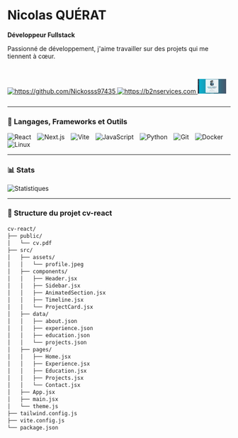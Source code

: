 # Nicolas QUÉRAT
**Développeur Fullstack**

Passionné de développement, j'aime travailler sur des projets qui me tiennent à cœur.

<p align="left">
    <a href="https://github.com/Nickosss97435">
        <img alt="https://github.com/Nickosss97435" title="https://github.com/Nickosss97435" src="https://cdn.jsdelivr.net/gh/devicons/devicon/icons/github/github-original.svg" width="64"/>
    </a>
    <a href="https://b2nservices.com">
        <img alt="https://b2nservices.com" title="https://b2nservices.com" src="https://cv.b2nservices.com/media/logo.png" width="64"/>
    </a>
    <a href="https://cv-nickosss35974.vercel.app/">
        <img alt="Mon Curriculum Vitae" title="Voir le site" src="./src//assets//cv.png" width="64"/>
    </a>
    <a href="https://www.youtube.com">
        <i class="fab fa-youtube" style="font-size: 64px; color: red;"></i>
    </a>
</p>

---

### 🧰 Langages, Frameworks et Outils

<p align="left">
    <img src="https://cdn.jsdelivr.net/gh/devicons/devicon/icons/react/react-original.svg" alt="React" width="30px" style="padding-right:10px;" />
    <img src="https://cdn.jsdelivr.net/gh/devicons/devicon/icons/nextjs/nextjs-original.svg" alt="Next.js" width="30px" style="padding-right:10px;" />
    <img src="https://cdn.jsdelivr.net/gh/vitejs/vite/docs/public/logo.svg" alt="Vite" width="30px" style="padding-right:10px;" />
    <img src="https://cdn.jsdelivr.net/gh/devicons/devicon/icons/javascript/javascript-plain.svg" alt="JavaScript" width="30px" style="padding-right:10px;" />
    <img src="https://cdn.jsdelivr.net/gh/devicons/devicon/icons/python/python-original.svg" alt="Python" width="30px" style="padding-right:10px;" />
    <img src="https://cdn.jsdelivr.net/gh/devicons/devicon/icons/git/git-original.svg" alt="Git" width="30px" style="padding-right:10px;" />
    <img src="https://cdn.jsdelivr.net/gh/devicons/devicon/icons/docker/docker-original.svg" alt="Docker" width="30px" style="padding-right:10px;" />
    <img src="https://cdn.jsdelivr.net/gh/devicons/devicon/icons/linux/linux-original.svg" alt="Linux" width="30px" style="padding-right:10px;" />
</p>

---

### 📊 Stats

![Statistiques](https://github-readme-stats.vercel.app/api?username=Nickosss97435&show_icons=true&theme=gruvbox)

---

### 📁 Structure du projet cv-react

```plaintext
cv-react/
├── public/
│   └── cv.pdf
├── src/
│   ├── assets/
│   │   └── profile.jpeg
│   ├── components/
│   │   ├── Header.jsx
│   │   ├── Sidebar.jsx
│   │   ├── AnimatedSection.jsx
│   │   ├── Timeline.jsx
│   │   └── ProjectCard.jsx
│   ├── data/
│   │   ├── about.json
│   │   ├── experience.json
│   │   ├── education.json
│   │   └── projects.json
│   ├── pages/
│   │   ├── Home.jsx
│   │   ├── Experience.jsx
│   │   ├── Education.jsx
│   │   ├── Projects.jsx
│   │   └── Contact.jsx
│   ├── App.jsx
│   ├── main.jsx
│   └── theme.js
├── tailwind.config.js
├── vite.config.js
└── package.json
